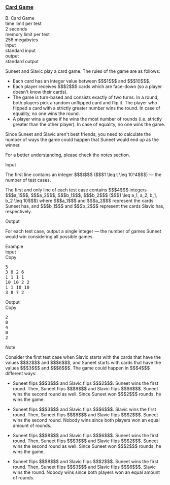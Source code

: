 <h3><a href="https://codeforces.com/contest/1999/problem/B" target="_blank" rel="noopener noreferrer">Card Game</a></h3>

<div class="header"><div class="title">B. Card Game</div><div class="time-limit"><div class="property-title">time limit per test</div>2 seconds</div><div class="memory-limit"><div class="property-title">memory limit per test</div>256 megabytes</div><div class="input-file input-standard"><div class="property-title">input</div>standard input</div><div class="output-file output-standard"><div class="property-title">output</div>standard output</div></div><div><p>Suneet and Slavic play a card game. The rules of the game are as follows:</p><ul> <li> Each card has an integer value between $$$1$$$ and $$$10$$$. </li><li> Each player receives $$$2$$$ cards which are face-down (so a player doesn't know their cards). </li><li> The game is turn-based and consists <span class="tex-font-style-bf">exactly of two turns</span>. In a round, both players pick a <span class="tex-font-style-bf">random unflipped</span> card and flip it. The player who flipped a card with a strictly greater number wins the round. In case of equality, no one wins the round. </li><li> A player wins a game if he wins the most number of rounds (i.e. strictly greater than the other player). In case of equality, no one wins the game. </li></ul><p>Since Suneet and Slavic aren't best friends, you need to calculate the number of ways the game could happen that Suneet would end up as the winner.</p><p><span class="tex-font-style-it">For a better understanding, please check the notes section.</span></p></div><div class="input-specification"><div class="section-title">Input</div><p>The first line contains an integer $$$t$$$ ($$$1 \leq t \leq 10^4$$$) — the number of test cases.</p><p>The first and only line of each test case contains $$$4$$$ integers $$$a_1$$$, $$$a_2$$$, $$$b_1$$$, $$$b_2$$$ ($$$1 \leq a_1, a_2, b_1, b_2 \leq 10$$$) where $$$a_1$$$ and $$$a_2$$$ represent the cards Suneet has, and $$$b_1$$$ and $$$b_2$$$ represent the cards Slavic has, respectively.</p></div><div class="output-specification"><div class="section-title">Output</div><p>For each test case, output a single integer — the number of games Suneet would win considering all possible games.</p></div><div class="sample-tests"><div class="section-title">Example</div><div class="sample-test"><div class="input"><div class="title">Input<div title="Copy" data-clipboard-target="#id005783479645950319" id="id008521037470679349" class="input-output-copier">Copy</div></div><pre id="id005783479645950319"><div class="test-example-line test-example-line-even test-example-line-0">5</div><div class="test-example-line test-example-line-odd test-example-line-1">3 8 2 6</div><div class="test-example-line test-example-line-even test-example-line-2">1 1 1 1</div><div class="test-example-line test-example-line-odd test-example-line-3">10 10 2 2</div><div class="test-example-line test-example-line-even test-example-line-4">1 1 10 10</div><div class="test-example-line test-example-line-odd test-example-line-5">3 8 7 2</div></pre></div><div class="output"><div class="title">Output<div title="Copy" data-clipboard-target="#id006444071432817879" id="id007090743534818075" class="input-output-copier">Copy</div></div><pre id="id006444071432817879">2
0
4
0
2
</pre></div></div></div><div class="note"><div class="section-title">Note</div><p>Consider the first test case when Slavic starts with the cards that have the values $$$2$$$ and $$$6$$$, and Suneet starts with cards that have the values $$$3$$$ and $$$8$$$. The game could happen in $$$4$$$ different ways:</p><ul> <li> Suneet flips $$$3$$$ and Slavic flips $$$2$$$. Suneet wins the first round. Then, Suneet flips $$$8$$$ and Slavic flips $$$6$$$. Suneet wins the second round as well. Since Suneet won $$$2$$$ rounds, he wins the game.<p> </p></li><li> Suneet flips $$$3$$$ and Slavic flips $$$6$$$. Slavic wins the first round. Then, Suneet flips $$$8$$$ and Slavic flips $$$2$$$. Suneet wins the second round. Nobody wins since both players won an equal amount of rounds.<p> </p></li><li> Suneet flips $$$8$$$ and Slavic flips $$$6$$$. Suneet wins the first round. Then, Suneet flips $$$3$$$ and Slavic flips $$$2$$$. Suneet wins the second round as well. Since Suneet won $$$2$$$ rounds, he wins the game.<p> </p></li><li> Suneet flips $$$8$$$ and Slavic flips $$$2$$$. Suneet wins the first round. Then, Suneet flips $$$3$$$ and Slavic flips $$$6$$$. Slavic wins the round. Nobody wins since both players won an equal amount of rounds. </li></ul></div>
